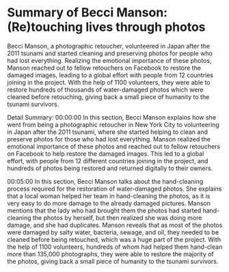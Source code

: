 # Summary of Becci Manson: (Re)touching lives through photos

Becci Manson, a photographic retoucher, volunteered in Japan after the 2011 tsunami and started cleaning and preserving photos for people who had lost everything. Realizing the emotional importance of these photos, Manson reached out to fellow retouchers on Facebook to restore the damaged images, leading to a global effort with people from 12 countries joining in the project. With the help of 1100 volunteers, they were able to restore hundreds of thousands of water-damaged photos which were cleaned before retouching, giving back a small piece of humanity to the tsunami survivors.

Detail Summary: 
00:00:00
In this section, Becci Manson explains how she went from being a photographic retoucher in New York City to volunteering in Japan after the 2011 tsunami, where she started helping to clean and preserve photos for those who had lost everything. Manson realized the emotional importance of these photos and reached out to fellow retouchers on Facebook to help restore the damaged images. This led to a global effort, with people from 12 different countries joining in the project, and hundreds of photos being restored and returned digitally to their owners.

00:05:00
In this section, Becci Manson talks about the hand-cleaning process required for the restoration of water-damaged photos. She explains that a local woman helped her team in hand-cleaning the photos, as it is very easy to do more damage to the already damaged pictures. Manson mentions that the lady who had brought them the photos had started hand-cleaning the photos by herself, but then realized she was doing more damage, and she had duplicates. Manson reveals that as most of the photos were damaged by salty water, bacteria, sewage, and oil, they needed to be cleaned before being retouched, which was a huge part of the project. With the help of 1100 volunteers, hundreds of whom had helped them hand-clean more than 135,000 photographs, they were able to restore the majority of the photos, giving back a small piece of humanity to the tsunami survivors.

